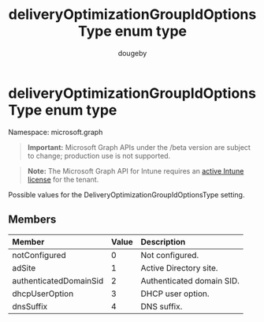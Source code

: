 ﻿---
title: "deliveryOptimizationGroupIdOptionsType enum type"
description: "Possible values for the DeliveryOptimizationGroupIdOptionsType setting."
author: "dougeby"
localization_priority: Normal
ms.prod: "intune"
doc_type: enumPageType
---

# deliveryOptimizationGroupIdOptionsType enum type

Namespace: microsoft.graph

> **Important:** Microsoft Graph APIs under the /beta version are subject to change; production use is not supported.

> **Note:** The Microsoft Graph API for Intune requires an [active Intune license](https://go.microsoft.com/fwlink/?linkid=839381) for the tenant.

Possible values for the DeliveryOptimizationGroupIdOptionsType setting.

## Members

| Member                 | Value | Description               |
| :--------------------- | :---- | :------------------------ |
| notConfigured          | 0     | Not configured.           |
| adSite                 | 1     | Active Directory site.    |
| authenticatedDomainSid | 2     | Authenticated domain SID. |
| dhcpUserOption         | 3     | DHCP user option.         |
| dnsSuffix              | 4     | DNS suffix.               |
